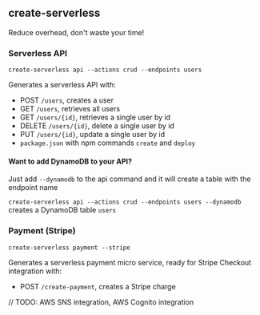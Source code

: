 ## create-serverless

Reduce overhead, don't waste your time!

### Serverless API
  
`create-serverless api --actions crud --endpoints users` 

Generates a serverless API with: 
  - POST `/users`, creates a user
  - GET `/users`, retrieves all users
  - GET `/users/{id}`, retrieves a single user by id
  - DELETE `/users/{id}`, delete a single user by id
  - PUT `/users/{id}`, update a single user by id
  - `package.json` with npm commands `create` and `deploy`

#### Want to add DynamoDB to your API?

Just add `--dynamodb` to the api command and it will create a table with the endpoint name

`create-serverless api --actions crud --endpoints users --dynamodb`  creates a DynamoDB table `users`

  
### Payment (Stripe)  

`create-serverless payment --stripe` 
  
Generates a serverless payment micro service, ready for Stripe Checkout integration with: 
- POST `/create-payment`, creates a Stripe charge


// TODO: AWS SNS integration, AWS Cognito integration